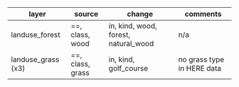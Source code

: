 |  layer | source  | change  | comments  |
|---|---|---|---|
|  landuse_forest |  ==, class, wood |  in, kind, wood, forest, natural_wood |  n/a |  
|  landuse_grass (x3) |  ==, class, grass |  in, kind, golf_course |  no grass type in HERE data |  
